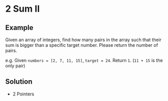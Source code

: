 # 2 Sum II
## Example
Given an array of integers, find how many pairs in the array such that their sum is bigger than a specific target number. Please return the number of pairs.

e.g. Given `numbers = [2, 7, 11, 15]`, `target = 24`. Return `1`. (`11 + 15` is the only pair)

## Solution
- 2 Pointers
